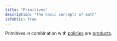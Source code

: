 ```yaml
---
title: "Primitives"
description: "The basic concepts of math"
isPublic: true
---
```


Primitives in combination with [policies](policy) are [products](product).
